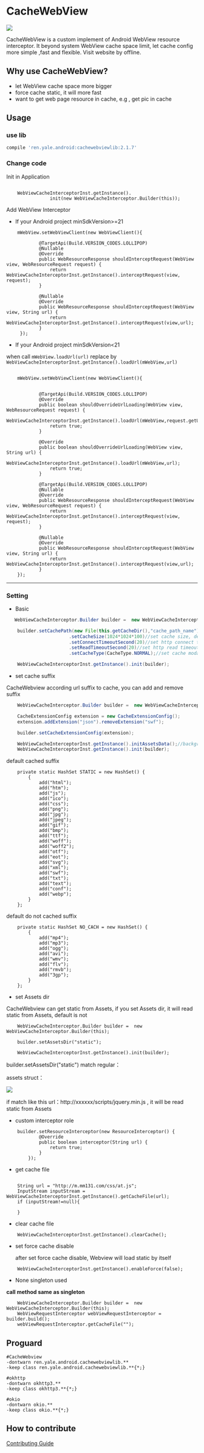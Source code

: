 # CacheWebView

[![](https://img.shields.io/badge/jcenter-2.1.7-519dd9.svg)](https://bintray.com/yale8848/maven/CacheWebView/2.1.7)

  CacheWebView is a custom implement of Android WebView resource interceptor. It beyond system WebView cache space
  limit, let cache config more simple ,fast and flexible. Visit website by offline.

## Why use CacheWebView?

- let WebView cache space more bigger
- force cache static, it will more fast
- want to get web page resource in cache, e.g , get pic in cache

## Usage

### use lib

```groovy
compile 'ren.yale.android:cachewebviewlib:2.1.7'
```


### Change code

Init in Application

```

    WebViewCacheInterceptorInst.getInstance().
                init(new WebViewCacheInterceptor.Builder(this));

```


Add WebView Interceptor

- If your Android project minSdkVersion>=21

```
    mWebView.setWebViewClient(new WebViewClient(){

            @TargetApi(Build.VERSION_CODES.LOLLIPOP)
            @Nullable
            @Override
            public WebResourceResponse shouldInterceptRequest(WebView view, WebResourceRequest request) {
                return  WebViewCacheInterceptorInst.getInstance().interceptRequest(view, request);
            }

            @Nullable
            @Override
            public WebResourceResponse shouldInterceptRequest(WebView view, String url) {
                return  WebViewCacheInterceptorInst.getInstance().interceptRequest(view,url);
            }
     });

```

- If your Android project minSdkVersion<21

when call `mWebView.loadUrl(url)` replace by `WebViewCacheInterceptorInst.getInstance().loadUrl(mWebView,url)`

```

    mWebView.setWebViewClient(new WebViewClient(){


            @TargetApi(Build.VERSION_CODES.LOLLIPOP)
            @Override
            public boolean shouldOverrideUrlLoading(WebView view, WebResourceRequest request) {
                WebViewCacheInterceptorInst.getInstance().loadUrl(mWebView,request.getUrl().toString());
                return true;
            }

            @Override
            public boolean shouldOverrideUrlLoading(WebView view, String url) {
                WebViewCacheInterceptorInst.getInstance().loadUrl(mWebView,url);
                return true;
            }

            @TargetApi(Build.VERSION_CODES.LOLLIPOP)
            @Nullable
            @Override
            public WebResourceResponse shouldInterceptRequest(WebView view, WebResourceRequest request) {
                return  WebViewCacheInterceptorInst.getInstance().interceptRequest(view, request);
            }

            @Nullable
            @Override
            public WebResourceResponse shouldInterceptRequest(WebView view, String url) {
                return  WebViewCacheInterceptorInst.getInstance().interceptRequest(view,url);
            }
    });

```

---

### Setting

 - Basic

 ```Java
    WebViewCacheInterceptor.Builder builder =  new WebViewCacheInterceptor.Builder(this);

     builder.setCachePath(new File(this.getCacheDir(),"cache_path_name"))//set cache path, default getCacheDir, name CacheWebViewCache
                        .setCacheSize(1024*1024*100)//set cache size, default 100M
                        .setConnectTimeoutSecond(20)//set http connect timeou,default 20 seconds
                        .setReadTimeoutSecond(20)//set http read timeout,default 20 seconds
                        .setCacheType(CacheType.NORMAL);//set cache modal is normal, default is force cache static modal

     WebViewCacheInterceptorInst.getInstance().init(builder);
 ```

- set cache suffix

CacheWebview according url suffix to cache, you can add and remove suffix

```Java
    WebViewCacheInterceptor.Builder builder =  new WebViewCacheInterceptor.Builder(this);

    CacheExtensionConfig extension = new CacheExtensionConfig();
    extension.addExtension("json").removeExtension("swf");

    builder.setCacheExtensionConfig(extension);

    WebViewCacheInterceptorInst.getInstance().initAssetsData();//background thread to get assets files
    WebViewCacheInterceptorInst.getInstance().init(builder);
```

default cached suffix

```
    private static HashSet STATIC = new HashSet() {
        {
            add("html");
            add("htm");
            add("js");
            add("ico");
            add("css");
            add("png");
            add("jpg");
            add("jpeg");
            add("gif");
            add("bmp");
            add("ttf");
            add("woff");
            add("woff2");
            add("otf");
            add("eot");
            add("svg");
            add("xml");
            add("swf");
            add("txt");
            add("text");
            add("conf");
            add("webp");
        }
    };

```

default do not cached suffix

```
    private static HashSet NO_CACH = new HashSet() {
        {
            add("mp4");
            add("mp3");
            add("ogg");
            add("avi");
            add("wmv");
            add("flv");
            add("rmvb");
            add("3gp");
        }
    };
```

- set Assets dir

CacheWebview can get static from Assets, if you set Assets dir, it will read static from Assets, default is not

```
    WebViewCacheInterceptor.Builder builder =  new WebViewCacheInterceptor.Builder(this);

    builder.setAssetsDir("static");

    WebViewCacheInterceptorInst.getInstance().init(builder);
```

builder.setAssetsDir("static") match regular：

assets struct：

![](art/assets.png)

if match like this url：http://xxxxxx/scripts/jquery.min.js , it will be read static from Assets


- custom interceptor role

```
    builder.setResourceInterceptor(new ResourceInterceptor() {
            @Override
            public boolean interceptor(String url) {
                return true;
            }
        });
```


- get cache file

```

    String url = "http://m.mm131.com/css/at.js";
    InputStream inputStream =  WebViewCacheInterceptorInst.getInstance().getCacheFile(url);
    if (inputStream!=null){

    }

```

- clear cache file

```
    WebViewCacheInterceptorInst.getInstance().clearCache();
```

- set force cache disable

  after set force cache disable, Webview will load static by itself

```
    WebViewCacheInterceptorInst.getInstance().enableForce(false);
```

- None singleton used

**call method same as singleton**

```
    WebViewCacheInterceptor.Builder builder =  new WebViewCacheInterceptor.Builder(this);
    WebViewRequestInterceptor webViewRequestInterceptor = builder.build();
    webViewRequestInterceptor.getCacheFile("");
```

## Proguard

```
#CacheWebview
-dontwarn ren.yale.android.cachewebviewlib.**
-keep class ren.yale.android.cachewebviewlib.**{*;}

#okhttp
-dontwarn okhttp3.**
-keep class okhttp3.**{*;}

#okio
-dontwarn okio.**
-keep class okio.**{*;}
```

## How to contribute

   [Contributing Guide](https://github.com/yale8848/CacheWebView/blob/master/CONTRIBUTING.md)
